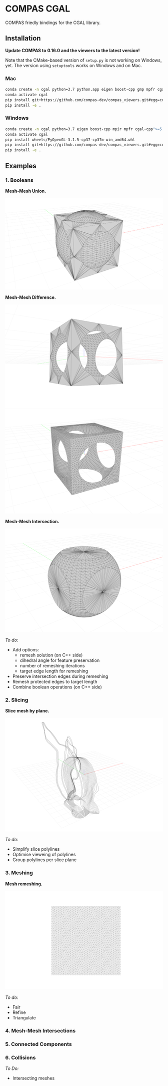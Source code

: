 # COMPAS CGAL

COMPAS friedly bindings for the CGAL library.

## Installation

**Update COMPAS to 0.16.0 and the viewers to the latest version!**

Note that the CMake-based version of `setup.py` is not working on Windows, yet.
The version using `setuptools` works on Windows and on Mac.

### Mac

```bash
conda create -n cgal python=3.7 python.app eigen boost-cpp gmp mpfr cgal-cpp">=5.0" pybind11 PySide2 PyOpenGL COMPAS=0.16.0
conda activate cgal
pip install git+https://github.com/compas-dev/compas_viewers.git#egg=compas_viewers
pip install -e .
```

### Windows

```bash
conda create -n cgal python=3.7 eigen boost-cpp mpir mpfr cgal-cpp">=5.0" pybind11 PySide2 COMPAS=0.16.0
conda activate cgal
pip install wheels/PyOpenGL‑3.1.5‑cp37‑cp37m‑win_amd64.whl
pip install git+https://github.com/compas-dev/compas_viewers.git#egg=compas_viewers
pip install -e .
```

## Examples

### 1. Booleans

**Mesh-Mesh Union.**

![images/cgal_boolean_union.png](images/cgal_boolean_union.png)

**Mesh-Mesh Difference.**

![images/cgal_boolean_difference.png](images/cgal_boolean_difference.png)
![images/cgal_boolean_difference_remeshed.png](images/cgal_boolean_difference_remeshed.png)

**Mesh-Mesh Intersection.**

![images/cgal_boolean_intersection.png](images/cgal_boolean_intersection.png)

*To do:*

* Add options:
  * remesh solution (on C++ side)
  * dihedral angle for feature preservation
  * number of remeshing iterations
  * target edge length for remeshing
* Preserve intersection edges during remeshing
* Remesh protected edges to target length
* Combine boolean operations (on C++ side)

### 2. Slicing

**Slice mesh by plane.**

![images/cgal_slicer.png](images/cgal_slicer.png)

*To do:*

* Simplify slice polylines
* Optimise vieweing of polylines
* Group polylines per slice plane

### 3. Meshing

**Mesh remeshing.**

![images/cgal_remesh.png](images/cgal_remesh.png)

*To do:*

* Fair
* Refine
* Triangulate

### 4. Mesh-Mesh Intersections

### 5. Connected Components

### 6. Collisions

*To Do:*

* Intersecting meshes
